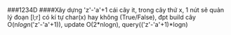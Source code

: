 ﻿###1234D
####Xây dựng 'z'-'a'+1 cái cây it, trong cây thứ x, 1 nút sẽ quản lý đoạn [l;r] có kí tự char(x) hay không (True/False), đpt build cây O(n*logn*('z'-'a'+1)), update O(2*nlogn), query(('z'-'a'+1)*logn)
